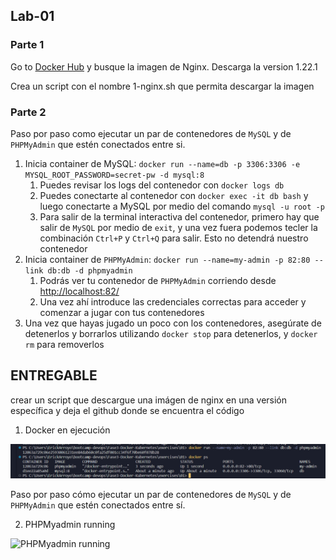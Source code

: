 ## Lab-01

### Parte 1

Go to [Docker Hub](https://hub.docker.com/) y busque la imagen de Nginx. Descarga la version 1.22.1

Crea un script con el nombre 1-nginx.sh que permita descargar la imagen

### Parte 2

Paso por paso como ejecutar un par de contenedores de `MySQL` y de `PHPMyAdmin` que estén conectados entre si.

1. Inicia container de MySQL: `docker run --name=db -p 3306:3306 -e MYSQL_ROOT_PASSWORD=secret-pw -d mysql:8`
   1. Puedes revisar los logs del contenedor con `docker logs db`
   2. Puedes conectarte al contenedor con `docker exec -it db bash` y luego conectarte a MySQL por medio del comando `mysql -u root -p`
   3. Para salir de la terminal interactiva del contenedor, primero hay que salir de `MySQL` por medio de `exit`, y una vez fuera podemos tecler la combinación `Ctrl+P` y `Ctrl+Q` para salir. Esto no detendrá nuestro contenedor
2. Inicia container de `PHPMyAdmin`: `docker run --name=my-admin -p 82:80 --link db:db -d phpmyadmin`
   1. Podrás ver tu contenedor de `PHPMyAdmin` corriendo desde <http://localhost:82/>
   2. Una vez ahí introduce las credenciales correctas para acceder y comenzar a jugar con tus contenedores
3. Una vez que hayas jugado un poco con los contenedores, asegúrate de detenerlos y borrarlos utilizando `docker stop` para detenerlos, y `docker rm` para removerlos


## ENTREGABLE

crear un script que descargue una imágen de nginx en una versión específica y deja el github donde se encuentra el código

1. Docker en ejecución

![docker running ](./Doc/01-docker-running.png?raw=true " docker running ")

Paso por paso cómo ejecutar un par de contenedores de `MySQL` y de `PHPMyAdmin` que estén conectados entre sí.

2. PHPMyadmin running


![PHPMyadmin running ](./Doc/01-phpadmin-running.pnggit?raw=true " PHPMyadmin running ")


